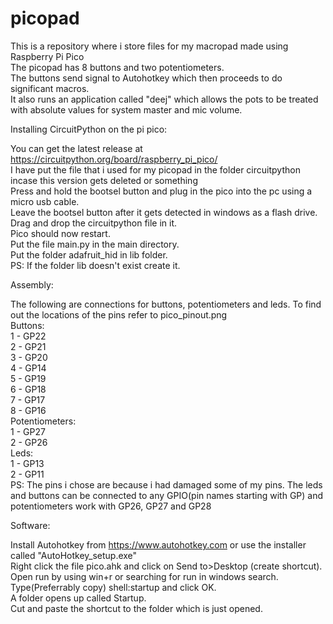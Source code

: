 # picopad
<!-- Checking comments in .md files -->
This is a repository where i store files for my macropad made using Raspberry Pi Pico\
The picopad has 8 buttons and two potentiometers.\
The buttons send signal to Autohotkey which then proceeds to do significant macros.\
It also runs an application called "deej" which allows the pots to be treated with absolute values for system master and mic volume.

Installing CircuitPython on the pi pico:

You can get the latest release at https://circuitpython.org/board/raspberry_pi_pico/ \
I have put the file that i used for my picopad in the folder circuitpython incase this version gets deleted or something\
Press and hold the bootsel button and plug in the pico into the pc using a micro usb cable.\
Leave the bootsel button after it gets detected in windows as a flash drive.\
Drag and drop the circuitpython file in it. \
Pico should now restart. \
Put the file main.py in the main directory. \
Put the folder adafruit_hid in lib folder. \
PS: If the folder lib doesn't exist create it.


Assembly:

The following are connections for buttons, potentiometers and leds. To find out the locations of the pins refer to pico_pinout.png \
Buttons: \
1 - GP22 \
2 - GP21 \
3 - GP20 \
4 - GP14 \
5 - GP19 \
6 - GP18 \
7 - GP17 \
8 - GP16 \
Potentiometers: \
1 - GP27 \
2 - GP26 \
Leds: \
1 - GP13 \
2 - GP11 \
PS: The pins i chose are because i had damaged some of my pins. The leds and buttons can be connected to any GPIO(pin names starting with GP) and potentiometers work with GP26, GP27 and GP28 

Software:

Install Autohotkey from https://www.autohotkey.com or use the installer called "AutoHotkey_setup.exe" \
Right click the file pico.ahk and click on Send to>Desktop (create shortcut). \
Open run by using win+r or searching for run in windows search. \
Type(Preferrably copy) shell:startup and click OK. \
A folder opens up called Startup. \
Cut and paste the shortcut to the folder which is just opened.
